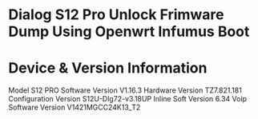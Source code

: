 # Dialog S12 Pro Unlock Frimware Dump Using Openwrt Infumus Boot 

# Device & Version Information
Model 	S12 PRO
Software Version 	V1.16.3
Hardware Version 	TZ7.821.181
Configuration Version 	S12U-Dlg72-v3.18UP
Inline Soft Version 	6.34
Voip Software Version 	V1421MGCC24K13_T2
